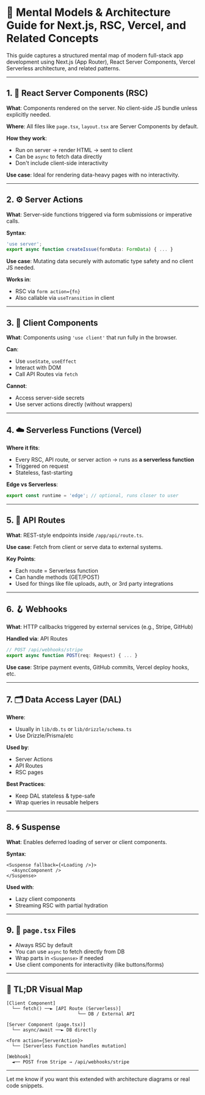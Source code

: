 
# 🧠 Mental Models & Architecture Guide for Next.js, RSC, Vercel, and Related Concepts

This guide captures a structured mental map of modern full-stack app development using Next.js (App Router), React Server Components, Vercel Serverless architecture, and related patterns.

---

## 1. 🔄 React Server Components (RSC)

**What**: Components rendered on the server. No client-side JS bundle unless explicitly needed.

**Where**: All files like `page.tsx`, `layout.tsx` are Server Components by default.

**How they work**:
- Run on server → render HTML → sent to client
- Can be `async` to fetch data directly
- Don't include client-side interactivity

**Use case**: Ideal for rendering data-heavy pages with no interactivity.

---

## 2. ⚙️ Server Actions

**What**: Server-side functions triggered via form submissions or imperative calls.

**Syntax**:
```ts
'use server';
export async function createIssue(formData: FormData) { ... }
```

**Use case**: Mutating data securely with automatic type safety and no client JS needed.

**Works in**:
- RSC via `form action={fn}`
- Also callable via `useTransition` in client

---

## 3. 🧠 Client Components

**What**: Components using `'use client'` that run fully in the browser.

**Can**:
- Use `useState`, `useEffect`
- Interact with DOM
- Call API Routes via `fetch`

**Cannot**:
- Access server-side secrets
- Use server actions directly (without wrappers)

---

## 4. ☁️ Serverless Functions (Vercel)

**Where it fits**:
- Every RSC, API route, or server action → runs as **a serverless function**
- Triggered on request
- Stateless, fast-starting

**Edge vs Serverless**:
```ts
export const runtime = 'edge'; // optional, runs closer to user
```

---

## 5. 🔗 API Routes

**What**: REST-style endpoints inside `/app/api/route.ts`.

**Use case**: Fetch from client or serve data to external systems.

**Key Points**:
- Each route = Serverless function
- Can handle methods (GET/POST)
- Used for things like file uploads, auth, or 3rd party integrations

---

## 6. 🪝 Webhooks

**What**: HTTP callbacks triggered by external services (e.g., Stripe, GitHub)

**Handled via**: API Routes
```ts
// POST /api/webhooks/stripe
export async function POST(req: Request) { ... }
```

**Use case**: Stripe payment events, GitHub commits, Vercel deploy hooks, etc.

---

## 7. 🗂 Data Access Layer (DAL)

**Where**:
- Usually in `lib/db.ts` or `lib/drizzle/schema.ts`
- Use Drizzle/Prisma/etc

**Used by**:
- Server Actions
- API Routes
- RSC pages

**Best Practices**:
- Keep DAL stateless & type-safe
- Wrap queries in reusable helpers

---

## 8. 🌀 Suspense

**What**: Enables deferred loading of server or client components.

**Syntax**:
```tsx
<Suspense fallback={<Loading />}>
  <AsyncComponent />
</Suspense>
```

**Used with**:
- Lazy client components
- Streaming RSC with partial hydration

---

## 9. 📄 `page.tsx` Files

- Always RSC by default
- You can use `async` to fetch directly from DB
- Wrap parts in `<Suspense>` if needed
- Use client components for interactivity (like buttons/forms)

---

## 🧠 TL;DR Visual Map

```plaintext
[Client Component]
  └── fetch() ──► [API Route (Serverless)]
                          └── DB / External API

[Server Component (page.tsx)]
  └── async/await ──► DB directly

<form action={ServerAction}>
  └── [Serverless Function handles mutation]

[Webhook]
  ◄── POST from Stripe → /api/webhooks/stripe
```

---

Let me know if you want this extended with architecture diagrams or real code snippets.
